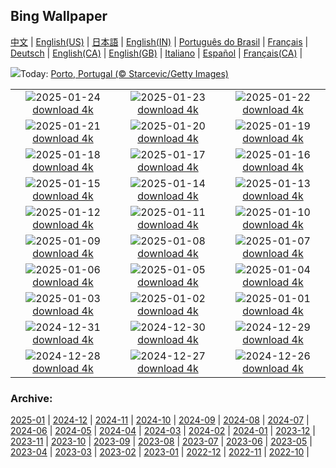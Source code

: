 ## Bing Wallpaper
[中文](README.md) |                     [English(US)](en-US.md) |                     [日本語](ja-JP.md) |                     [English(IN)](en-IN.md) |                     [Português do Brasil](pt-BR.md) |                     [Français](fr-FR.md) |                     [Deutsch](de-DE.md) |                     [English(CA)](en-CA.md) |                     [English(GB)](en-GB.md) |                     [Italiano](it-IT.md) |                     [Español](es-ES.md) |                     [Français(CA)](fr-CA.md) |                    

![](https://www.bing.com/th?id=OHR.PortoSunset_EN-IN1245971448_UHD.jpg&w=1000)Today: [Porto, Portugal (© Starcevic/Getty Images)](https://www.bing.com/th?id=OHR.PortoSunset_EN-IN1245971448_UHD.jpg)

|      |      |      |
| :----: | :----: | :----: |
|![](https://www.bing.com/th?id=OHR.IcelandGeyser_EN-IN1107479797_UHD.jpg&pid=hp&w=384&h=216&rs=1&c=4)2025-01-24 [download 4k](https://www.bing.com/th?id=OHR.IcelandGeyser_EN-IN1107479797_UHD.jpg)|![](https://www.bing.com/th?id=OHR.DeerValley_EN-IN5983015603_UHD.jpg&pid=hp&w=384&h=216&rs=1&c=4)2025-01-23 [download 4k](https://www.bing.com/th?id=OHR.DeerValley_EN-IN5983015603_UHD.jpg)|![](https://www.bing.com/th?id=OHR.PetraMonastery_EN-IN5783567233_UHD.jpg&pid=hp&w=384&h=216&rs=1&c=4)2025-01-22 [download 4k](https://www.bing.com/th?id=OHR.PetraMonastery_EN-IN5783567233_UHD.jpg)|
|![](https://www.bing.com/th?id=OHR.DutchSquirrel_EN-IN5567594638_UHD.jpg&pid=hp&w=384&h=216&rs=1&c=4)2025-01-21 [download 4k](https://www.bing.com/th?id=OHR.DutchSquirrel_EN-IN5567594638_UHD.jpg)|![](https://www.bing.com/th?id=OHR.CadizSpain_EN-IN5354642054_UHD.jpg&pid=hp&w=384&h=216&rs=1&c=4)2025-01-20 [download 4k](https://www.bing.com/th?id=OHR.CadizSpain_EN-IN5354642054_UHD.jpg)|![](https://www.bing.com/th?id=OHR.NeptunesGrotto_EN-IN4839715567_UHD.jpg&pid=hp&w=384&h=216&rs=1&c=4)2025-01-19 [download 4k](https://www.bing.com/th?id=OHR.NeptunesGrotto_EN-IN4839715567_UHD.jpg)|
|![](https://www.bing.com/th?id=OHR.WhiteSandsNP_EN-IN4617317381_UHD.jpg&pid=hp&w=384&h=216&rs=1&c=4)2025-01-18 [download 4k](https://www.bing.com/th?id=OHR.WhiteSandsNP_EN-IN4617317381_UHD.jpg)|![](https://www.bing.com/th?id=OHR.PelicanPortrait_EN-IN4347458454_UHD.jpg&pid=hp&w=384&h=216&rs=1&c=4)2025-01-17 [download 4k](https://www.bing.com/th?id=OHR.PelicanPortrait_EN-IN4347458454_UHD.jpg)|![](https://www.bing.com/th?id=OHR.PinnaclesPeaks_EN-IN4100662742_UHD.jpg&pid=hp&w=384&h=216&rs=1&c=4)2025-01-16 [download 4k](https://www.bing.com/th?id=OHR.PinnaclesPeaks_EN-IN4100662742_UHD.jpg)|
|![](https://www.bing.com/th?id=OHR.DeerBuck_EN-IN3553465734_UHD.jpg&pid=hp&w=384&h=216&rs=1&c=4)2025-01-15 [download 4k](https://www.bing.com/th?id=OHR.DeerBuck_EN-IN3553465734_UHD.jpg)|![](https://www.bing.com/th?id=OHR.SkyKites_EN-IN7504370489_UHD.jpg&pid=hp&w=384&h=216&rs=1&c=4)2025-01-14 [download 4k](https://www.bing.com/th?id=OHR.SkyKites_EN-IN7504370489_UHD.jpg)|![](https://www.bing.com/th?id=OHR.CoastalWales_EN-IN7925850635_UHD.jpg&pid=hp&w=384&h=216&rs=1&c=4)2025-01-13 [download 4k](https://www.bing.com/th?id=OHR.CoastalWales_EN-IN7925850635_UHD.jpg)|
|![](https://www.bing.com/th?id=OHR.CrescentTail_EN-IN6422883043_UHD.jpg&pid=hp&w=384&h=216&rs=1&c=4)2025-01-12 [download 4k](https://www.bing.com/th?id=OHR.CrescentTail_EN-IN6422883043_UHD.jpg)|![](https://www.bing.com/th?id=OHR.MeknesMorocco_EN-IN5856859042_UHD.jpg&pid=hp&w=384&h=216&rs=1&c=4)2025-01-11 [download 4k](https://www.bing.com/th?id=OHR.MeknesMorocco_EN-IN5856859042_UHD.jpg)|![](https://www.bing.com/th?id=OHR.BubbleLake_EN-IN4983583688_UHD.jpg&pid=hp&w=384&h=216&rs=1&c=4)2025-01-10 [download 4k](https://www.bing.com/th?id=OHR.BubbleLake_EN-IN4983583688_UHD.jpg)|
|![](https://www.bing.com/th?id=OHR.NamibiaDunes_EN-IN0592013391_UHD.jpg&pid=hp&w=384&h=216&rs=1&c=4)2025-01-09 [download 4k](https://www.bing.com/th?id=OHR.NamibiaDunes_EN-IN0592013391_UHD.jpg)|![](https://www.bing.com/th?id=OHR.GreatWallStairs_EN-IN4478048411_UHD.jpg&pid=hp&w=384&h=216&rs=1&c=4)2025-01-08 [download 4k](https://www.bing.com/th?id=OHR.GreatWallStairs_EN-IN4478048411_UHD.jpg)|![](https://www.bing.com/th?id=OHR.BouldersNZ_EN-IN0206909278_UHD.jpg&pid=hp&w=384&h=216&rs=1&c=4)2025-01-07 [download 4k](https://www.bing.com/th?id=OHR.BouldersNZ_EN-IN0206909278_UHD.jpg)|
|![](https://www.bing.com/th?id=OHR.RavennaBasilica_EN-IN9380198974_UHD.jpg&pid=hp&w=384&h=216&rs=1&c=4)2025-01-06 [download 4k](https://www.bing.com/th?id=OHR.RavennaBasilica_EN-IN9380198974_UHD.jpg)|![](https://www.bing.com/th?id=OHR.PushkarniTank_EN-IN9828404964_UHD.jpg&pid=hp&w=384&h=216&rs=1&c=4)2025-01-05 [download 4k](https://www.bing.com/th?id=OHR.PushkarniTank_EN-IN9828404964_UHD.jpg)|![](https://www.bing.com/th?id=OHR.VietnamFalls_EN-IN7892338335_UHD.jpg&pid=hp&w=384&h=216&rs=1&c=4)2025-01-04 [download 4k](https://www.bing.com/th?id=OHR.VietnamFalls_EN-IN7892338335_UHD.jpg)|
|![](https://www.bing.com/th?id=OHR.TolkienOxford_EN-IN7522700035_UHD.jpg&pid=hp&w=384&h=216&rs=1&c=4)2025-01-03 [download 4k](https://www.bing.com/th?id=OHR.TolkienOxford_EN-IN7522700035_UHD.jpg)|![](https://www.bing.com/th?id=OHR.ArdezSwitzerland_EN-IN7123035732_UHD.jpg&pid=hp&w=384&h=216&rs=1&c=4)2025-01-02 [download 4k](https://www.bing.com/th?id=OHR.ArdezSwitzerland_EN-IN7123035732_UHD.jpg)|![](https://www.bing.com/th?id=OHR.PolarBearSwim_EN-IN5843834952_UHD.jpg&pid=hp&w=384&h=216&rs=1&c=4)2025-01-01 [download 4k](https://www.bing.com/th?id=OHR.PolarBearSwim_EN-IN5843834952_UHD.jpg)|
|![](https://www.bing.com/th?id=OHR.RioNewYear_EN-IN5477298039_UHD.jpg&pid=hp&w=384&h=216&rs=1&c=4)2024-12-31 [download 4k](https://www.bing.com/th?id=OHR.RioNewYear_EN-IN5477298039_UHD.jpg)|![](https://www.bing.com/th?id=OHR.MountFieldNP_EN-IN2502905267_UHD.jpg&pid=hp&w=384&h=216&rs=1&c=4)2024-12-30 [download 4k](https://www.bing.com/th?id=OHR.MountFieldNP_EN-IN2502905267_UHD.jpg)|![](https://www.bing.com/th?id=OHR.BorobudurBells_EN-IN4195556883_UHD.jpg&pid=hp&w=384&h=216&rs=1&c=4)2024-12-29 [download 4k](https://www.bing.com/th?id=OHR.BorobudurBells_EN-IN4195556883_UHD.jpg)|
|![](https://www.bing.com/th?id=OHR.DudhsagarFalls_EN-IN8941732838_UHD.jpg&pid=hp&w=384&h=216&rs=1&c=4)2024-12-28 [download 4k](https://www.bing.com/th?id=OHR.DudhsagarFalls_EN-IN8941732838_UHD.jpg)|![](https://www.bing.com/th?id=OHR.LakeBledSnow_EN-IN8178018929_UHD.jpg&pid=hp&w=384&h=216&rs=1&c=4)2024-12-27 [download 4k](https://www.bing.com/th?id=OHR.LakeBledSnow_EN-IN8178018929_UHD.jpg)|![](https://www.bing.com/th?id=OHR.MouseholeXmas_EN-IN6968521248_UHD.jpg&pid=hp&w=384&h=216&rs=1&c=4)2024-12-26 [download 4k](https://www.bing.com/th?id=OHR.MouseholeXmas_EN-IN6968521248_UHD.jpg)|


### Archive:
[2025-01](archive/en-IN/202501/README.md) | [2024-12](archive/en-IN/202412/README.md) | [2024-11](archive/en-IN/202411/README.md) | [2024-10](archive/en-IN/202410/README.md) | [2024-09](archive/en-IN/202409/README.md) | [2024-08](archive/en-IN/202408/README.md) | [2024-07](archive/en-IN/202407/README.md) | [2024-06](archive/en-IN/202406/README.md) | [2024-05](archive/en-IN/202405/README.md) | [2024-04](archive/en-IN/202404/README.md) | [2024-03](archive/en-IN/202403/README.md) | [2024-02](archive/en-IN/202402/README.md) | [2024-01](archive/en-IN/202401/README.md) | [2023-12](archive/en-IN/202312/README.md) | [2023-11](archive/en-IN/202311/README.md) | [2023-10](archive/en-IN/202310/README.md) | [2023-09](archive/en-IN/202309/README.md) | [2023-08](archive/en-IN/202308/README.md) | [2023-07](archive/en-IN/202307/README.md) | [2023-06](archive/en-IN/202306/README.md) | [2023-05](archive/en-IN/202305/README.md) | [2023-04](archive/en-IN/202304/README.md) | [2023-03](archive/en-IN/202303/README.md) | [2023-02](archive/en-IN/202302/README.md) | [2023-01](archive/en-IN/202301/README.md) | [2022-12](archive/en-IN/202212/README.md) | [2022-11](archive/en-IN/202211/README.md) | [2022-10](archive/en-IN/202210/README.md) | 